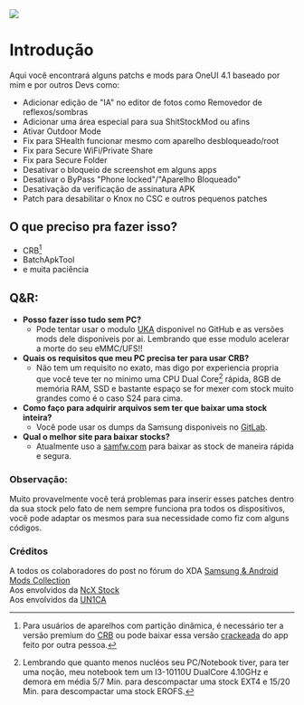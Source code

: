<img src="/imgandgifs/logo.gif">

# Introdução
Aqui você encontrará alguns patchs e mods para OneUI 4.1 baseado por mim e por outros Devs como:

- Adicionar edição de "IA" no editor de fotos como Removedor de reflexos/sombras
- Adicionar uma área especial para sua ShitStockMod ou afins
- Ativar Outdoor Mode
- Fix para SHealth funcionar mesmo com aparelho desbloqueado/root
- Fix para Secure WiFi/Private Share
- Fix para Secure Folder
- Desativar o bloqueio de screenshot em alguns apps
- Desativar o ByPass "Phone locked"/"Aparelho Bloqueado"
- Desativação da verificação de assinatura APK
- Patch para desabilitar o Knox no CSC e outros pequenos patches

## O que preciso pra fazer isso?
- CRB[^1]
- BatchApkTool
- e muita paciência

## Q&R:
- __Posso fazer isso tudo sem PC?__
  - Pode tentar usar o modulo [UKA](https://github.com/blackeangel/UKA) disponivel no GitHub e as versões mods dele disponiveis por ai. Lembrando que esse modulo acelerar a morte do seu eMMC/UFS!!
- __Quais os requisitos que meu PC precisa ter para usar CRB?__
  - Não tem um requisito no exato, mas digo por experiencia propria que você teve ter no minimo uma CPU Dual Core[^2] rápida, 8GB de memória RAM, SSD e bastante espaço se for mexer com stock muito grandes como é o caso S24 para cima.
- __Como faço para adquirir arquivos sem ter que baixar uma stock inteira?__
  - Você pode usar os dumps da Samsung disponiveis no [GitLab](https://dumps.tadiphone.dev/dumps/samsung).
- __Qual o melhor site para baixar stocks?__
  - Atualmente uso a [samfw.com](samfw.com) para baixar as stock de maneira rápida e segura.

### Observação:
Muito provavelmente você terá problemas para inserir esses patches dentro da sua stock pelo fato de nem sempre funciona pra todos os dispositivos, você pode adaptar os mesmos para sua necessidade como fiz com alguns códigos.

### Créditos
A todos os colaboradores do post no fórum do XDA [Samsung & Android Mods Collection](https://xdaforums.com/t/mods-samsung-not-android-mods-collection-exynos.3772017/)\
Aos envolvidos da [NcX Stock](https://github.com/ShaDisNX255/NcX_Stock/tree/Android12?tab=readme-ov-file)\
Aos envolvidos da [UN1CA](https://github.com/salvogiangri/UN1CA)

[^1]: Para usuários de aparelhos com partição dinâmica, é necessário ter a versão premium do [CRB](https://xdaforums.com/t/crb-android-kitchen-windows-tool-v3-4-0.3947779/) ou pode baixar essa versão [crackeada](https://t.me/SSMgarbagedump/3) do app feito por outra pessoa.
[^2]: Lembrando que quanto menos nucléos seu PC/Notebook tiver, para ter uma noção, meu notebook tem um I3-10110U DualCore 4.10GHz e demora em média 5/7 Min. para descompactar uma stock EXT4 e 15/20 Min. para descompactar uma stock EROFS.
